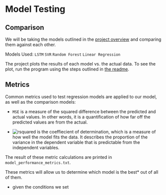 # Model Testing

## Comparison
We will be taking the models outlined in the [project overview](/docs/project_overview.md) and comparing them against each other.

Models Used:
`LSTM`
`SVR`
`Random Forest`
`Linear Regression`

The project plots the results of each model vs. the actual data. To see the plot, run the program using the steps outlined in [the readme](../README.md).

## Metrics
Common metrics used to test regression models are applied to our model, as well as the comparison models:

- `MSE` is a measure of the squared difference between the predicted and actual values. In other words, it is a quantification of how far off the predicted values are from the actual.

-  ![rsquared](https://latex.codecogs.com/svg.image?{\color{White}r^{2}}) is the coeffiecient of determination, which is a measure of how well the model fits the data. It describes the proportion of the variance in the dependent variable that is predictable from the independent variables.

The result of these metric calculations are printed in `model_performance_metrics.txt`.

These metrics will allow us to determine which model is the best* out of all of them.

* given the conditions we set 